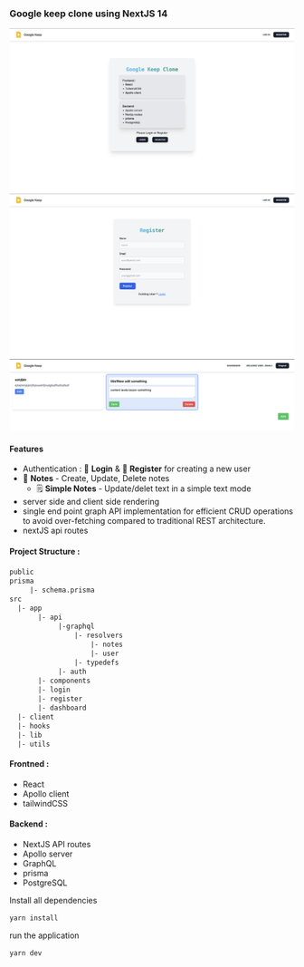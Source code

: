 ### Google keep clone using NextJS 14

![1st-pic](/screenshots/pic1.png)
![2nd-pic](/screenshots/pic2.png)
![3rd-pic](/screenshots/pic3.png)


#### Features
- Authentication : 🔐 **Login** & 🔏 **Register** for creating a new user
- 📝 **Notes** - Create, Update, Delete notes
  * 🗒 **Simple Notes** - Update/delet text in a simple text mode
- server side and client side rendering
- single end point graph API implementation for efficient CRUD operations to avoid over-fetching compared to traditional
  REST architecture.
- nextJS api routes

#### Project Structure :
``` 
public
prisma
     |- schema.prisma
src
  |- app 
       |- api
            |-graphql 
                |- resolvers
                    |- notes
                    |- user
                |- typedefs
            |- auth
       |- components
       |- login
       |- register
       |- dashboard
  |- client
  |- hooks
  |- lib 
  |- utils

```

#### Frontned :
- React
- Apollo client
- tailwindCSS

#### Backend :
- NextJS API routes
- Apollo server
- GraphQL
- prisma
- PostgreSQL

Install all dependencies
```bash
yarn install
```

run the application
```bash
yarn dev
```
